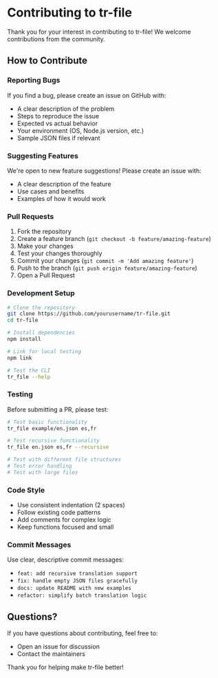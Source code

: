 # Contributing to tr-file

Thank you for your interest in contributing to tr-file! We welcome contributions from the community.

## How to Contribute

### Reporting Bugs

If you find a bug, please create an issue on GitHub with:
- A clear description of the problem
- Steps to reproduce the issue
- Expected vs actual behavior
- Your environment (OS, Node.js version, etc.)
- Sample JSON files if relevant

### Suggesting Features

We're open to new feature suggestions! Please create an issue with:
- A clear description of the feature
- Use cases and benefits
- Examples of how it would work

### Pull Requests

1. Fork the repository
2. Create a feature branch (`git checkout -b feature/amazing-feature`)
3. Make your changes
4. Test your changes thoroughly
5. Commit your changes (`git commit -m 'Add amazing feature'`)
6. Push to the branch (`git push origin feature/amazing-feature`)
7. Open a Pull Request

### Development Setup

```bash
# Clone the repository
git clone https://github.com/yourusername/tr-file.git
cd tr-file

# Install dependencies
npm install

# Link for local testing
npm link

# Test the CLI
tr_file --help
```

### Testing

Before submitting a PR, please test:

```bash
# Test basic functionality
tr_file example/en.json es,fr

# Test recursive functionality
tr_file en.json es,fr --recursive

# Test with different file structures
# Test error handling
# Test with large files
```

### Code Style

- Use consistent indentation (2 spaces)
- Follow existing code patterns
- Add comments for complex logic
- Keep functions focused and small

### Commit Messages

Use clear, descriptive commit messages:
- `feat: add recursive translation support`
- `fix: handle empty JSON files gracefully`
- `docs: update README with new examples`
- `refactor: simplify batch translation logic`

## Questions?

If you have questions about contributing, feel free to:
- Open an issue for discussion
- Contact the maintainers

Thank you for helping make tr-file better!
